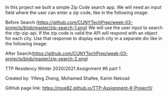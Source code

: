 In this project we built a simple Zip Code search app. We will need an input field where the user can enter a zip code, like in the following image:

Before Search (https://github.com/CUNYTechPrep/week-03-projects/blob/master/zip-search-1.png)
We will use the user input to search the ctp-zip-api. If the zip code is valid the API will respond with an object for each city. Use that response to display each city in a separate div like in the following image:

After Search(https://github.com/CUNYTechPrep/week-03-projects/blob/master/zip-search-2.png)

TTP Residency Winter 2020/2021 Assignment #6 part 1

Created by: Yifeng Zheng, Mohamed Shafee, Karim Nekzad

GitHub page link: https://moe82.github.io/TTP-Assignment-6-Project1/

